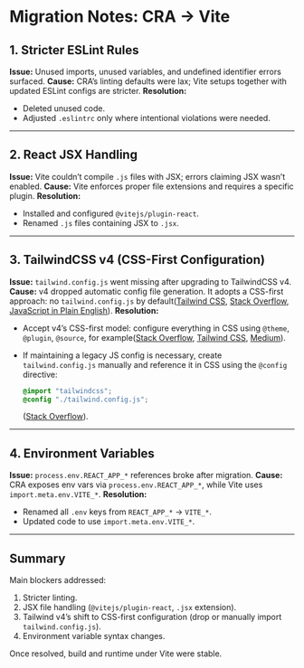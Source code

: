# Migration Notes: CRA → Vite

## 1. Stricter ESLint Rules

**Issue:** Unused imports, unused variables, and undefined identifier errors surfaced.
**Cause:** CRA’s linting defaults were lax; Vite setups together with updated ESLint configs are stricter.
**Resolution:**

* Deleted unused code.
* Adjusted `.eslintrc` only where intentional violations were needed.

---

## 2. React JSX Handling

**Issue:** Vite couldn’t compile `.js` files with JSX; errors claiming JSX wasn’t enabled.
**Cause:** Vite enforces proper file extensions and requires a specific plugin.
**Resolution:**

* Installed and configured `@vitejs/plugin-react`.
* Renamed `.js` files containing JSX to `.jsx`.

---

## 3. TailwindCSS v4 (CSS-First Configuration)

**Issue:** `tailwind.config.js` went missing after upgrading to TailwindCSS v4.
**Cause:** v4 dropped automatic config file generation. It adopts a CSS-first approach: no `tailwind.config.js` by default([Tailwind CSS][1], [Stack Overflow][2], [JavaScript in Plain English][3]).
**Resolution:**

* Accept v4’s CSS-first model: configure everything in CSS using `@theme`, `@plugin`, `@source`, for example([Stack Overflow][4], [Tailwind CSS][1], [Medium][5]).
* If maintaining a legacy JS config is necessary, create `tailwind.config.js` manually and reference it in CSS using the `@config` directive:

  ```css
  @import "tailwindcss";
  @config "./tailwind.config.js";
  ```

  ([Stack Overflow][4]).

---

## 4. Environment Variables

**Issue:** `process.env.REACT_APP_*` references broke after migration.
**Cause:** CRA exposes env vars via `process.env.REACT_APP_*`, while Vite uses `import.meta.env.VITE_*`.
**Resolution:**

* Renamed all `.env` keys from `REACT_APP_*` → `VITE_*`.
* Updated code to use `import.meta.env.VITE_*`.

---

## Summary

Main blockers addressed:

1. Stricter linting.
2. JSX file handling (`@vitejs/plugin-react`, `.jsx` extension).
3. Tailwind v4’s shift to CSS-first configuration (drop or manually import `tailwind.config.js`).
4. Environment variable syntax changes.

Once resolved, build and runtime under Vite were stable.

[1]: https://tailwindcss.com/blog/tailwindcss-v4?utm_source=chatgpt.com "Tailwind CSS v4.0"
[2]: https://stackoverflow.com/questions/73474335/tailwind-config-js-file-not-being-generated?utm_source=chatgpt.com "tailwind.config.js file not being generated"
[3]: https://javascript.plainenglish.io/no-tailwind-config-js-in-tailwind-css-v4-heres-what-changed-97bb277eeacd?utm_source=chatgpt.com "No tailwind.config.js in Tailwind CSS v4? Here's What ..."
[4]: https://stackoverflow.com/questions/79450336/how-can-i-setup-tailwind-config-js-with-angular-tailwindcss-v4-application?utm_source=chatgpt.com "How can I setup tailwind.config.js with Angular & ..."
[5]: https://medium.com/%40kidaneberihuntse/tailwind-css-v4-1-has-no-tailwind-config-js-heres-how-to-customize-everything-with-theme-11a19b108963?utm_source=chatgpt.com "🚀 Tailwind CSS v4.1 Has No tailwind.config.js — Here's ..."
